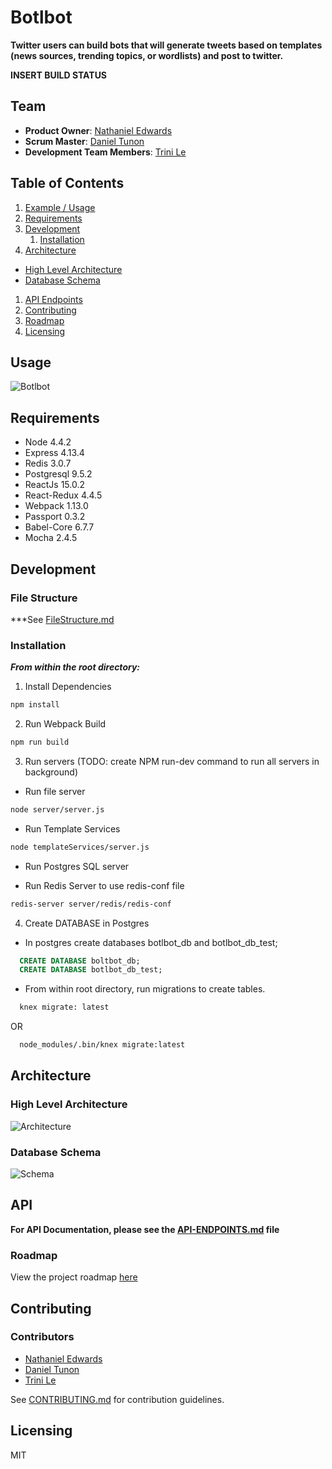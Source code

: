 # Botlbot
**Twitter users can build bots that will generate tweets based on templates (news sources, trending topics, or wordlists) and post to twitter.**

**INSERT BUILD STATUS**

## Team

  - __Product Owner__: [Nathaniel Edwards](https://github.com/nthaniel)
  - __Scrum Master__: [Daniel Tunon](https://github.com/danieltunon)
  - __Development Team Members__: [Trini Le](https://github.com/trinile)

## Table of Contents

1. [Example / Usage](#Usage)
1. [Requirements](#requirements)
1. [Development](#development)
    1. [Installation](#Installation)
1. [Architecture](#architecture)
  - [High Level Architecture](#high-level-architecture)
  - [Database Schema](#database-schema)
1. [API Endpoints](#api)
1. [Contributing](#contributing)
1. [Roadmap](#Roadmap)
1. [Licensing](#Licensing)

## Usage

![Botlbot](http://g.recordit.co/PBvWjpBnid.gif)

## Requirements

- Node 4.4.2
- Express 4.13.4
- Redis 3.0.7
- Postgresql 9.5.2
- ReactJs 15.0.2
- React-Redux 4.4.5
- Webpack 1.13.0
- Passport 0.3.2
- Babel-Core 6.7.7
- Mocha 2.4.5

## Development

### File Structure
  ***See [FileStructure.md](linktoFileStructure)

### Installation
  ***From within the root directory:***

1. Install Dependencies
```sh
npm install
```
2. Run Webpack Build
```sh
npm run build
```

3. Run servers (TODO: create NPM run-dev command to run all servers in background)

  - Run file server
  ```sh 
  node server/server.js
  ```
  - Run Template Services 
  ```sh
  node templateServices/server.js
  ```
  - Run Postgres SQL server 
  
  - Run Redis Server to use redis-conf file
  ```sh
  redis-server server/redis/redis-conf
  ```

4. Create DATABASE in Postgres
  - In postgres create databases botlbot_db and botlbot_db_test;
```sql
  CREATE DATABASE boltbot_db; 
  CREATE DATABASE botlbot_db_test;
```
  - From within root directory, run migrations to create tables.
```sh
  knex migrate: latest 
``` 
  OR 
```sh
  node_modules/.bin/knex migrate:latest
```

## Architecture
### High Level Architecture
 ![Architecture](http://i65.tinypic.com/x5zfjo.jpg)
### Database Schema
 ![Schema](http://i64.tinypic.com/2agt0yb.jpg)

## API
**For API Documentation, please see the [API-ENDPOINTS.md](API-ENDPOINTS.md) file**

### Roadmap

View the project roadmap [here](https://github.com/Sabine-Sardine/botlbot/issues)

## Contributing

### Contributors
  - [Nathaniel Edwards](https://github.com/nthaniel)
  - [Daniel Tunon](https://github.com/danieltunon)
  - [Trini Le](https://github.com/trinile)

See [CONTRIBUTING.md](CONTRIBUTING.md) for contribution guidelines.

## Licensing

MIT
